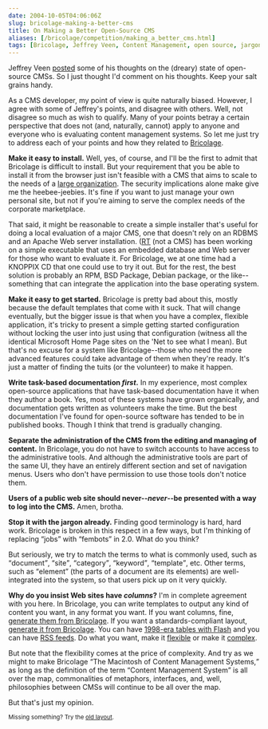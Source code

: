 ```yaml
--- 
date: 2004-10-05T04:06:06Z
slug: bricolage-making-a-better-cms
title: On Making a Better Open-Source CMS
aliases: [/bricolage/competition/making_a_better_cms.html]
tags: [Bricolage, Jeffrey Veen, Content Management, open source, jargon, XHTML, CSS, RSS]
---
```


<p>Jeffrey Veen <a href="http://www.veen.com/jeff/archives/000622.html" title="Making a Better Open Source CMS">posted</a> some of his thoughts on the (dreary) state of open-source CMSs. So I just thought I'd comment on his thoughts. Keep your salt grains handy.</p>

<p>As a CMS developer, my point of view is quite naturally biased. However, I agree with some of Jeffrey's points, and disagree with others. Well, not disagree so much as wish to qualify. Many of your points betray a certain perspective that does not (and, naturally, cannot) apply to anyone and everyone who is evaluating content management systems. So let me just try to address each of your points and how they related to <a href="http://www.bricolage.cc/" title="Visit the Bricolage CMS Website">Bricolage</a>.</p>

<p><strong>Make it easy to install.</strong> Well, yes, of course, and I'll be the first to admit that Bricolage is difficult to install. But your requirement that you be able to install it from the browser just isn't feasible with a CMS that aims to scale to the needs of a <a href="http://www.who.int/" title="The World Health Organization uses Bricolage">large organization</a>. The security implications alone make give me the heebee-jeebies. It's fine if you want to just manage your own personal site, but not if you're aiming to serve the complex needs of the corporate marketplace.</p>

<p>That said, it might be reasonable to create a simple installer that's useful for doing a local evaluation of a major CMS, one that doesn't rely on an RDBMS and an Apache Web server installation. (<a href="http://www.bestpractical.com/rt/" title="Request Tracker">RT</a> (not a CMS) has been working on a simple executable that uses an embedded database and Web server for those who want to evaluate it. For Bricolage, we at one time had a KNOPPIX CD that one could use to try it out. But for the rest, the best solution is probably an RPM, BSD Package, Debian package, or the like--something that can integrate the application into the base operating system.</p>

<p><strong>Make it easy to get started.</strong> Bricolage is pretty bad about this, mostly because the default templates that come with it suck. That will change eventually, but the bigger issue is that when you have a complex, flexible application, it's tricky to present a simple getting started configuration without locking the user into just using that configuration (witness all the identical Microsoft Home Page sites on the 'Net to see what I mean). But that's no excuse for a system like Bricolage--those who need the more advanced features could take advantage of them when they're ready. It's just a matter of finding the tuits (or the volunteer) to make it happen.</p>

<p><strong>Write task-based documentation <em>first</em>.</strong> In my experience, most complex open-source applications that have task-based documentation have it when they author a book. Yes, most of these systems have grown organically, and documentation gets written as volunteers make the time. But the best documentation I've found for open-source software has tended to be in published books. Though I think that trend is gradually changing.</p>

<p><strong>Separate the administration of the CMS from the editing and managing of content.</strong> In Bricolage, you do not have to switch accounts to have access to the administrative tools. And although the administrative tools are part of the same UI, they have an entirely different section and set of navigation menus. Users who don't have permission to use those tools don't notice them.</p>

<p><strong>Users of a public web site should never--<em>never</em>--be presented with a way to log into the CMS.</strong> Amen, brotha.</p>

<p><strong>Stop it with the jargon already.</strong> Finding good terminology is hard, hard work. Bricolage is broken in this respect in a few ways, but I'm thinking of replacing <q>jobs</q> with <q>fembots</q> in 2.0. What do you think?</p>

<p>But seriously, we try to match the terms to what is commonly used, such as <q>document</q>, <q>site</q>, <q>category</q>, <q>keyword</q>, <q>template</q>, etc. Other terms, such as <q>element</q> (the parts of a document are its elements) are well-integrated into the system, so that users pick up on it very quickly.</p>

<p><strong>Why do you insist Web sites have <em>columns</em>?</strong> I'm in complete agreement with you here. In Bricolage, you can write templates to output any kind of content you want, in any format you want. If you want columns, fine, <a href="http://www.who.int/" title="The WHO generates a three-column layout with Bricolage">generate them from Bricolage</a>. If you want a standards-compliant layout, <a href="http://www.bricolage.cc/" title="Bricolage.cc is valid XHTML 1.1 generated by Bricolage">generate it from Bricolage</a>. You can have <a href="http://et.yahoo.com/" title="ETonline uses Bricolage">1998-era tables with Flash</a> and you can have <a href="http://www.rfa.org/english/rss.xml" title="Radio Free Asia generates RSS Feeds in Bricolage">RSS feeds</a>. Do what you want, make it <a href="http://www.rfa.org/" title="RFA outputs XHTML and CSS from Bricolage">flexible</a> or make it <a href="http://www.plsweb.com/" title="Performance Learning Systems uses Bricolage">complex</a>.</p>

<p>But note that the flexibility comes at the price of complexity. And try as we might to make Bricolage <q>The Macintosh of Content Management Systems,</q> as long as the definition of the term <q>Content Management System</q> is all over the map, commonalities of metaphors, interfaces, and, well, philosophies between CMSs will continue to be all over the map.</p>

<p>But that's just my opinion.</p>

<p class="past"><small>Missing something? Try the <a rel="nofollow" href="http://past.justatheory.com/bricolage/competition/making_a_better_cms.html">old layout</a>.</small></p>


